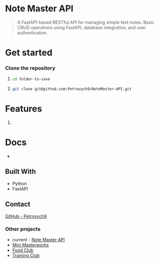 # Note Master API

> A FastAPI-based RESTful API for managing simple text notes. Basic CRUD operations using FastAPI, database integration, and user authentication.

# Get started
### Clone the repository

1.
   ```sh
   cd folder-to-save
      ```
2. 
   ```sh
   git clone git@github.com:Petrovych9/NoteMaster-API.git
   ```


# Features
1. 

# Docs

-
## Built With 
- Python
- FastAPI


## Contact
[GitHub - Petrovych9](https://github.com/Petrovych9)

### Other projects

- current - [Note Master API](https://github.com/Petrovych9/NoteMaster-API)
- [Mini Masterworks](https://github.com/Petrovych9/Mini-Masterworks)
- [Food Club](https://github.com/Petrovych9/Food-Club)
- [Training Club]()